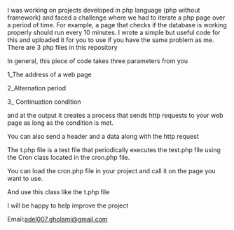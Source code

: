 I was working on projects developed in php language (php without framework) and faced a challenge where we had to iterate a php page over a period of time. For example, a page that checks if the database is working properly should run every 10 minutes. I wrote a simple but useful code for this and uploaded it for you to use if you have the same problem as me.
There are 3 php files in this repository

In general, this piece of code takes three parameters from you

1_The address of a web page

2_Alternation period

3_ Continuation condition

and at the output it creates a process that sends http requests to your web page as long as the condition is met.


You can also send a header and a data along with the http request

The t.php file is a test file that periodically executes the test.php file using the Cron class located in the cron.php file.

You can load the cron.php file in your project and call it on the page you want to use.

And use this class like the t.php file


I will be happy to help improve the project

Email:adel007.gholami@gmail.com
